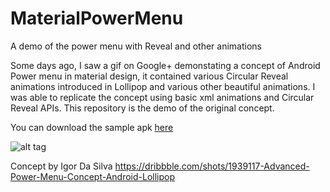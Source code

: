 # MaterialPowerMenu
A demo of the power menu with Reveal and other animations

Some days ago, I saw a gif on Google+ demonstating a concept of Android Power menu in material design, it contained various Circular Reveal animations introduced in 
Lollipop and various other beautiful animations. I was able to replicate the concept using basic xml animations and Circular Reveal APIs. This repository is the demo of 
the original concept.

You can download the sample apk [here](https://raw.githubusercontent.com/naman14/MaterialPowerMenu/master/app/PowerMenu.apk)

![alt tag](https://raw.githubusercontent.com/naman14/MaterialPowerMenu/master/demo.gif)

 Concept by Igor Da Silva
 https://dribbble.com/shots/1939117-Advanced-Power-Menu-Concept-Android-Lollipop﻿


